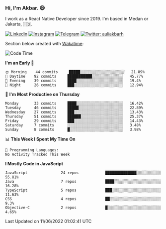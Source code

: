 ### Hi,  I'm Akbar. 😄

I work as a React Native Developer since 2019. I'm based in Medan or Jakarta, :indonesia:. 

<!-- 🔭 Take a look at my [LinkedIn](https://www.linkedin.com/in/aulia-akbar-harahap/) profile. -->

<!-- For now I still don't have a repository to be proud of, but I'm working on it. -->

[![Linkedin](https://img.shields.io/badge/-Aulia%20Akbar%20Harahap-blue?style=flat-square&labelColor=gray&logo=Linkedin&logoColor=white&link=https://www.linkedin.com/in/aulia-akbar-harahap)](https://www.linkedin.com/in/aulia-akbar-harahap)
[![Instagram](https://img.shields.io/badge/-@auliakbarh-orange?style=flat-square&labelColor=gray&logo=Instagram&logoColor=white&link=https://www.instagram.com/auliakbarh)](https://www.instagram.com/auliakbarh)
[![Telegram](https://img.shields.io/badge/-auliakbarh-informational?style=flat-square&labelColor=gray&logo=telegram&logoColor=white&link=https://t.me/auliakbarh)](https://t.me/auliakbarh)
[![Twitter: auliakbarh](https://img.shields.io/twitter/follow/auliakbarh?style=social)](https://twitter.com/auliakbarh)

Section below created with [Wakatime](https://wakatime.com/):
<!--START_SECTION:waka-->
![Code Time](http://img.shields.io/badge/Code%20Time-0%20secs-blue)

**I'm an Early 🐤** 

```text
🌞 Morning    44 commits     █████░░░░░░░░░░░░░░░░░░░░   21.89% 
🌆 Daytime    92 commits     ███████████░░░░░░░░░░░░░░   45.77% 
🌃 Evening    39 commits     ████░░░░░░░░░░░░░░░░░░░░░   19.4% 
🌙 Night      26 commits     ███░░░░░░░░░░░░░░░░░░░░░░   12.94%

```
📅 **I'm Most Productive on Thursday** 

```text
Monday       33 commits     ████░░░░░░░░░░░░░░░░░░░░░   16.42% 
Tuesday      46 commits     █████░░░░░░░░░░░░░░░░░░░░   22.89% 
Wednesday    27 commits     ███░░░░░░░░░░░░░░░░░░░░░░   13.43% 
Thursday     51 commits     ██████░░░░░░░░░░░░░░░░░░░   25.37% 
Friday       29 commits     ███░░░░░░░░░░░░░░░░░░░░░░   14.43% 
Saturday     7 commits      ░░░░░░░░░░░░░░░░░░░░░░░░░   3.48% 
Sunday       8 commits      █░░░░░░░░░░░░░░░░░░░░░░░░   3.98%

```


📊 **This Week I Spent My Time On** 

```text
💬 Programming Languages: 
No Activity Tracked This Week

```

**I Mostly Code in JavaScript** 

```text
JavaScript               24 repos            ██████████████░░░░░░░░░░░   55.81% 
Java                     7 repos             ████░░░░░░░░░░░░░░░░░░░░░   16.28% 
TypeScript               5 repos             ███░░░░░░░░░░░░░░░░░░░░░░   11.63% 
CSS                      4 repos             ██░░░░░░░░░░░░░░░░░░░░░░░   9.3% 
Objective-C              2 repos             █░░░░░░░░░░░░░░░░░░░░░░░░   4.65%

```



 Last Updated on 11/06/2022 01:02:41 UTC
<!--END_SECTION:waka-->


<!--
**auliakbarh/auliakbarh** is a ✨ _special_ ✨ repository because its `README.md` (this file) appears on your GitHub profile.

Here are some ideas to get you started:

- 🔭 I’m currently working on ...
- 🌱 I’m currently learning ...
- 👯 I’m looking to collaborate on ...
- 🤔 I’m looking for help with ...
- 💬 Ask me about ...
- 📫 How to reach me: ...
- 😄 Pronouns: ...
- ⚡ Fun fact: ...
-->
